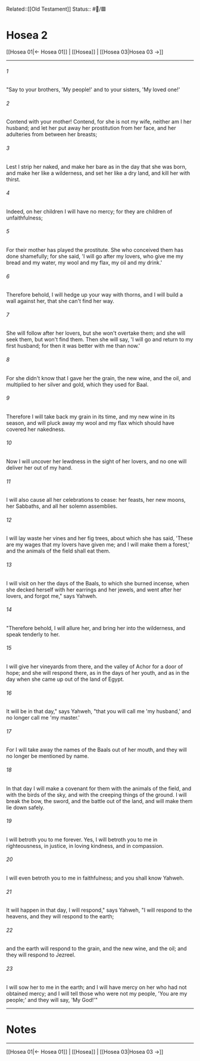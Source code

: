 Related::[[Old Testament]]
Status:: #📖/🟥
# Hosea 2

[[Hosea 01|← Hosea 01]] | [[Hosea]] | [[Hosea 03|Hosea 03 →]]
***



###### 1 
"Say to your brothers, 'My people!' and to your sisters, 'My loved one!' 

###### 2 
Contend with your mother! Contend, for she is not my wife, neither am I her husband; and let her put away her prostitution from her face, and her adulteries from between her breasts; 

###### 3 
Lest I strip her naked, and make her bare as in the day that she was born, and make her like a wilderness, and set her like a dry land, and kill her with thirst. 

###### 4 
Indeed, on her children I will have no mercy; for they are children of unfaithfulness; 

###### 5 
For their mother has played the prostitute. She who conceived them has done shamefully; for she said, 'I will go after my lovers, who give me my bread and my water, my wool and my flax, my oil and my drink.' 

###### 6 
Therefore behold, I will hedge up your way with thorns, and I will build a wall against her, that she can't find her way. 

###### 7 
She will follow after her lovers, but she won't overtake them; and she will seek them, but won't find them. Then she will say, 'I will go and return to my first husband; for then it was better with me than now.' 

###### 8 
For she didn't know that I gave her the grain, the new wine, and the oil, and multiplied to her silver and gold, which they used for Baal. 

###### 9 
Therefore I will take back my grain in its time, and my new wine in its season, and will pluck away my wool and my flax which should have covered her nakedness. 

###### 10 
Now I will uncover her lewdness in the sight of her lovers, and no one will deliver her out of my hand. 

###### 11 
I will also cause all her celebrations to cease: her feasts, her new moons, her Sabbaths, and all her solemn assemblies. 

###### 12 
I will lay waste her vines and her fig trees, about which she has said, 'These are my wages that my lovers have given me; and I will make them a forest,' and the animals of the field shall eat them. 

###### 13 
I will visit on her the days of the Baals, to which she burned incense, when she decked herself with her earrings and her jewels, and went after her lovers, and forgot me," says Yahweh. 

###### 14 
"Therefore behold, I will allure her, and bring her into the wilderness, and speak tenderly to her. 

###### 15 
I will give her vineyards from there, and the valley of Achor for a door of hope; and she will respond there, as in the days of her youth, and as in the day when she came up out of the land of Egypt. 

###### 16 
It will be in that day," says Yahweh, "that you will call me 'my husband,' and no longer call me 'my master.' 

###### 17 
For I will take away the names of the Baals out of her mouth, and they will no longer be mentioned by name. 

###### 18 
In that day I will make a covenant for them with the animals of the field, and with the birds of the sky, and with the creeping things of the ground. I will break the bow, the sword, and the battle out of the land, and will make them lie down safely. 

###### 19 
I will betroth you to me forever. Yes, I will betroth you to me in righteousness, in justice, in loving kindness, and in compassion. 

###### 20 
I will even betroth you to me in faithfulness; and you shall know Yahweh. 

###### 21 
It will happen in that day, I will respond," says Yahweh, "I will respond to the heavens, and they will respond to the earth; 

###### 22 
and the earth will respond to the grain, and the new wine, and the oil; and they will respond to Jezreel. 

###### 23 
I will sow her to me in the earth; and I will have mercy on her who had not obtained mercy; and I will tell those who were not my people, 'You are my people;' and they will say, 'My God!'"

---
# Notes


***
[[Hosea 01|← Hosea 01]] | [[Hosea]] | [[Hosea 03|Hosea 03 →]]
